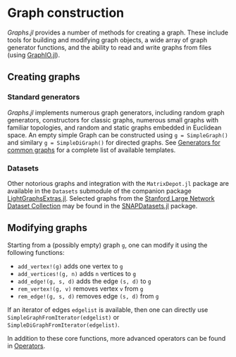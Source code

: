 # Graph construction

_Graphs.jl_ provides a number of methods for creating a graph. These include tools for building and modifying graph objects, a wide array of graph generator functions, and the ability to read and write graphs from files (using [GraphIO.jl](https://github.com/JuliaGraphs/GraphIO.jl)).

## Creating graphs

### Standard generators

_Graphs.jl_ implements numerous graph generators, including random graph generators, constructors for classic graphs, numerous small graphs with familiar topologies, and random and static graphs embedded in Euclidean space. An empty simple Graph can be constructed using `g = SimpleGraph()` and similary `g = SimpleDiGraph()` for directed graphs.
See [Generators for common graphs](@ref) for a complete list of available templates.

### Datasets

Other notorious graphs and integration with the `MatrixDepot.jl` package are available in the `Datasets` submodule of the companion package [LightGraphsExtras.jl](https://github.com/JuliaGraphs/LightGraphsExtras.jl).
Selected graphs from the [Stanford Large Network Dataset Collection](https://snap.stanford.edu/data/index.html) may be found in the [SNAPDatasets.jl](https://github.com/JuliaGraphs/SNAPDatasets.jl) package.


## Modifying graphs

Starting from a (possibly empty) graph `g`, one can modify it using the following functions:

- `add_vertex!(g)` adds one vertex to `g`
- `add_vertices!(g, n)` adds `n` vertices to `g`
- `add_edge!(g, s, d)` adds the edge `(s, d)` to `g`
- `rem_vertex!(g, v)` removes vertex `v` from `g`
- `rem_edge!(g, s, d)` removes edge `(s, d)` from `g`

If an iterator of edges `edgelist` is available, then one can directly use `SimpleGraphFromIterator(edgelist)` or `SimpleDiGraphFromIterator(edgelist)`.

In addition to these core functions, more advanced operators can be found in [Operators](@ref).
